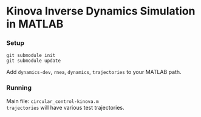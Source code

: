 # Kinova Inverse Dynamics Simulation in MATLAB

### Setup

```
git submodule init
git submodule update
```

Add `dynamics-dev`, `rnea`, `dynamics`, `trajectories` to your MATLAB path. 

### Running
Main file: `circular_control-kinova.m` <br>
`trajectories` will have various test trajectories.

